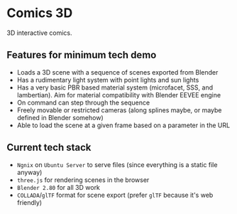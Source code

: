 # Comics 3D
3D interactive comics.
## Features for minimum tech demo
* Loads a 3D scene with a sequence of scenes exported from Blender
* Has a rudimentary light system with point lights and sun lights
* Has a very basic PBR based material system (microfacet, SSS, and lambertian). Aim for material compatibility with Blender EEVEE engine
* On command can step through the sequence
* Freely movable or restricted cameras (along splines maybe, or maybe defined in Blender somehow)
* Able to load the scene at a given frame based on a parameter in the URL

## Current tech stack
* `Ngnix` on `Ubuntu Server` to serve files (since everything is a static file anyway)
* `three.js` for rendering scenes in the browser
* `Blender 2.80` for all 3D work
* `COLLADA`/`glTF` format for scene export (prefer `glTF` because it's web friendly)